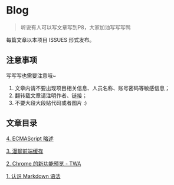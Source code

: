 # Blog

> 听说有人可以写文章写到P8，大家加油写写写鸭

每篇文章以本项目 ISSUES 形式发布。

## 注意事项

写写写也需要注意哦~

1. 文章内请不要出现项目相关信息、人员名称、账号密码等敏感信息；
2. 翻转载文章请注明作者、链接；
3. 不要大段大段贴代码或者图片 :)

## 文章目录

[4. ECMAScript 略述](https://github.com/mengtuifrontend/Blog/issues/4)

[3. 漫聊前端缓存](https://github.com/mengtuifrontend/Blog/issues/3)

[2. Chrome 的新功能预览 - TWA](https://github.com/mengtuifrontend/Blog/issues/2)

[1. 认识 Markdown 语法](https://github.com/mengtuifrontend/Blog/issues/1)
